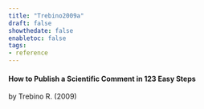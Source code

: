 ```yaml
---
title: "Trebino2009a"
draft: false
showthedate: false
enabletoc: false
tags:
- reference
---
```


#### **How to Publish a Scientific Comment in 123 Easy Steps**     
by Trebino R. (2009)         



